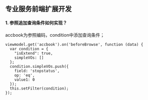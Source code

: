## 专业服务前端扩展开发

#### 1. 参照追加查询条件如何实现？

   accbook为参照编码，condition中添加查询条件；

   ```
   viewmodel.get('accbook').on('beforeBrowse', function (data) {
     var condition = {
       "isExtend": true,
       simpleVOs: []
     };
     condition.simpleVOs.push({
       field: 'stopstatus',
       op: 'eq',
       value1: 0
     });
     this.setFilter(condition);
   });
   ```

   

   


